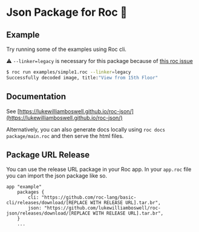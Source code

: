 
# Json Package for Roc 🤘

## Example 

Try running some of the examples using Roc cli.

:warning: `--linker=legacy` is necessary for this package because of [this roc issue](https://github.com/roc-lang/roc/issues/3609) 

```sh
$ roc run examples/simple1.roc --linker=legacy
Successfully decoded image, title:"View from 15th Floor"
```

## Documentation

See [https://lukewilliamboswell.github.io/roc-json/](https://lukewilliamboswell.github.io/roc-json/)

Alternatively, you can also generate docs locally using `roc docs package/main.roc` and then serve the html files. 

## Package URL Release

You can use the release URL package in your Roc app. In your `app.roc` file you can import the json package like so.

```roc
app "example"
    packages {
        cli: "https://github.com/roc-lang/basic-cli/releases/download/[REPLACE WITH RELEASE URL].tar.br",
        json: "https://github.com/lukewilliamboswell/roc-json/releases/download/[REPLACE WITH RELEASE URL].tar.br",
    }
    ...
```
